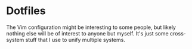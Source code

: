 # Dotfiles

The Vim configuration might be interesting to some people,
but likely nothing else will be of interest to anyone but myself.
It's just some cross-system stuff that I use to unify multiple systems.
